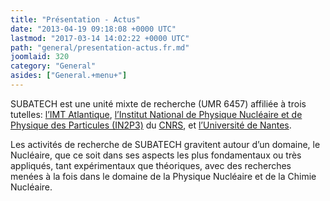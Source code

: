 ```yaml
---
title: "Présentation - Actus"
date: "2013-04-19 09:18:08 +0000 UTC"
lastmod: "2017-03-14 14:02:22 +0000 UTC"
path: "general/presentation-actus.fr.md"
joomlaid: 320
category: "General"
asides: ["General.+menu+"]
---
```

SUBATECH est une unité mixte de recherche (UMR 6457) affiliée à trois tutelles: [l’IMT Atlantique](http://www.imt-atlantique.fr), [l’Institut National de Physique Nucléaire et de Physique des Particules (IN2P3)](http://www.in2p3.fr) du [CNRS](http://www.cnrs.fr), et [l’Université de Nantes](http://www.univ-nantes.fr).

Les activités de recherche de SUBATECH gravitent autour d’un domaine, le Nucléaire, que ce soit dans ses aspects les plus fondamentaux ou très appliqués, tant expérimentaux que théoriques, avec des recherches menées à la fois dans le domaine de la Physique Nucléaire et de la Chimie Nucléaire.
